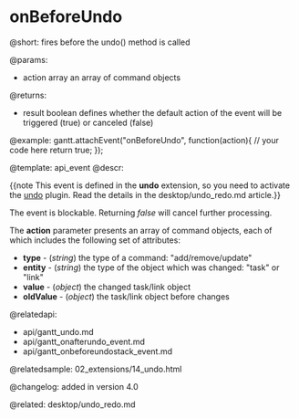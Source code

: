 onBeforeUndo
=============

@short:
	fires before the undo() method is called

@params:
- action		array			an array of command objects


@returns:

- result     boolean       defines whether the default action of the event will be triggered (true) or canceled (false) 

@example:
gantt.attachEvent("onBeforeUndo", function(action){
	// your code here
    return true;
});

@template:	api_event
@descr:

{{note This event is defined in the **undo** extension, so you need to activate the [undo](desktop/extensions_list.md#undo) plugin. Read the details in the desktop/undo_redo.md article.}}



The event is blockable. Returning *false* will cancel further processing.

The **action** parameter presents an array of command objects, each of which includes the following set of attributes:
 
- **type** - (*string*) the type of a command: "add/remove/update"
- **entity** - (*string*) the type of the object which was changed: "task" or "link"
- **value** - (*object*) the changed task/link object 
- **oldValue** - (*object*) the task/link object before changes

@relatedapi:
- api/gantt_undo.md
- api/gantt_onafterundo_event.md
- api/gantt_onbeforeundostack_event.md

@relatedsample:
02_extensions/14_undo.html

@changelog:
added in version 4.0

@related:
desktop/undo_redo.md